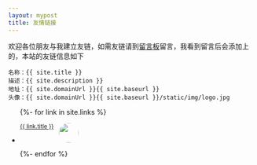 ```yaml
---
layout: mypost
title: 友情链接
---
```


欢迎各位朋友与我建立友链，如需友链请到[留言板](chat.html)留言，我看到留言后会添加上的，本站的友链信息如下

```
名称：{{ site.title }}
描述：{{ site.description }}
地址：{{ site.domainUrl }}{{ site.baseurl }}
头像：{{ site.domainUrl }}{{ site.baseurl }}/static/img/logo.jpg
```
<ul>
  {%- for link in site.links %}
  <li>
    <p><img style="margin-left: 10px;width: 40px;height: 40px;border-radius: 50%" src="{{ link.headurl }}" /><sup><a style="text-align:left;float:left" href="{{ link.url }}" title="{{ link.desc }}" target="_blank" >{{ link.title }}</a></sup></p>
  </li>
  {%- endfor %}
</ul>
